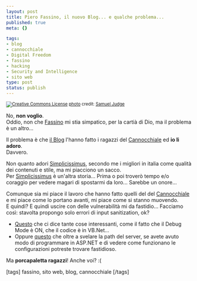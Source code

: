 ```yaml
--- 
layout: post
title: Piero Fassino, il nuovo Blog... e qualche problema...
published: true
meta: {}

tags: 
- blog
- cannocchiale
- Digital Freedom
- fassino
- hacking
- Security and Intelligence
- sito web
type: post
status: publish
---
```

<a href="http://www.flickr.com/photos/7588729@N03/2288769937/" title="" target="_blank"><img src="http://farm3.static.flickr.com/2386/2288769937_37348e23b1.jpg" alt="" border="0" /></a><br /><small><a href="http://www.photodropper.com/creative-commons/" title="creative commons" target="_blank"><img src="http://www.lastknight.com/wp-content/plugins/photo_dropper//images/cc.gif" alt="Creative Commons License" border="0" /></a> <a href="http://www.photodropper.com/photos/" target="_blank">photo</a> credit: <a href="http://www.flickr.com/people/Samuel Judge/" title="Samuel Judge" target="_blank">Samuel Judge</a></small>

No, **non voglio**.  
Oddio, non che [Fassino](http://www.pierofassino.it) mi stia simpatico, per la cartià di Dio, ma il problema è un altro...  
  
Il problema è che [il Blog](http://www.pierofassino.it) l'hanno fatto i ragazzi del [Cannocchiale](http://www.ilcannocchiale.it/) ed **io li adoro**.  
Davvero.  
  
Non quanto adori [Simplicissimus](http://blogs.simplicissimus.it/), secondo me i migliori in italia come qualità dei contenuti e stile, ma mi piacciono un sacco.  
Per [Simplicissimus](http://blogs.simplicissimus.it/) è un'altra storia... Prima o poi troverò tempo e/o coraggio per vedere magari di spostarmi da loro... Sarebbe un onore...
  
Comunque sia mi piace il lavoro che hanno fatto quelli del del [Cannocchiale](http://www.ilcannocchiale.it/)  e mi piace come lo portano avanti, mi piace come si stanno muovendo.  
E quindi? E quindi uscire con delle vulnerabilità mi da fastidio... Facciamo così: stavolta propongo solo errori di input sanitization, ok?  
  
* <A href="http://www.pierofassino.it/gw/producer//galleria.aspx?id_ref=91&id_galleria=21'&t=/documenti/galleria.htm">Questo</A> che ci dice tante cose interessanti, come il fatto che il Debug Mode è ON, che il codice è in VB.Net...  
* Oppure [questo](http://www.pierofassino.it/gw/producer/index.aspx?t=web.config) che oltre a svelare la path del server, se avete avuto modo di programmare in ASP.NET e di vedere come funzionano le configurazioni potreste trovare fastidioso.  
  
Ma **porcapaletta ragazzi**! Anche voi? :(  
  
[tags] fassino, sito web, blog, cannocchiale [/tags] 
